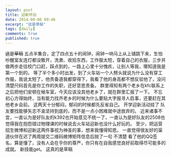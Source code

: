```yaml
---
layout: post
title: 迎新怀旧
date: 2014-09-06 09:46
excerpt: "这是草稿"
tags: [daily]
comments: true
published: true
---
```

~~这是草稿~~
五点半集合，定了四点五十的闹钟，闹钟一响马上从上铺跳下来，生怕吵醒室友连灯都没敢开，洗漱、收拾东西，工作服太短，穿着自己的衣服，三步并做两步走往校门口赶，踩点到的，一路上心里十分愧疚，让别人等我，哪知道我是第一个到的。
等了半个多小时出发，到了火车站一个人劈头就说为什么没有穿工作服，我说太短了，他责备道我都穿得下，我看了他的身高都不想反驳他了，没问清楚尺码首先是你工作的失职，还好意思责备。
群里得知有两个老乡在kfc联系上之后把他们安顿在候车室，今天应该没其他老乡了，就在群里汇报了一下。
不忘初心方得始终，当有能力找齐老乡的时候为什么要贴大字报寻人启事，还要赶在其他老乡会前。
这两天十分郁闷，郁闷的时候都先反省自己。
开学迎新活动挂了
队友要找能够矢志不渝坚持到底的，而不是一点小困难就中途放弃的。
近来诸事不宜，一直认为是好队友的k392也开始意见不统一了，一直认为是好队友的2508也觉得我在抱怨错过物理课的时候说去火车站迎新也没什么好玩的。
至少，把运营招生微博和迎新这两件事视为神圣的事，想来我懂得知恩。
一直觉得很友好的渠道伙伴在迟了两周提交二维码微博矩阵信息后抛了一句 不清楚 
看了他的QQ签名，算是懂了，没有人会在乎你的尊严，你只有在自我感觉良好前取得尽可能多的成就。
新技能get。
这真的是草稿

